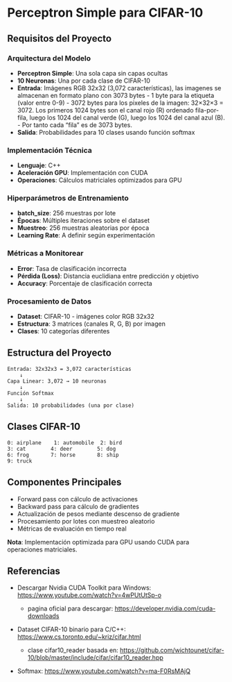 # Perceptron Simple para CIFAR-10

## Requisitos del Proyecto

### Arquitectura del Modelo
- **Perceptron Simple**: Una sola capa sin capas ocultas
- **10 Neuronas**: Una por cada clase de CIFAR-10
- **Entrada**: Imágenes RGB 32x32 (3,072 características), las imagenes se almacenan en formato plano con 3073 bytes
      - 1 byte para la etiqueta (valor entre 0-9)
      - 3072 bytes para los pixeles de la imagen: 32×32×3 = 3072. Los primeros 1024 bytes son el canal rojo (R) ordenado fila-por-fila, luego los 1024 del canal verde (G), luego los 1024 del canal azul (B). 
      - Por tanto cada “fila” es de 3073 bytes.
- **Salida**: Probabilidades para 10 clases usando función softmax

### Implementación Técnica
- **Lenguaje**: C++ 
- **Aceleración GPU**: Implementación con CUDA
- **Operaciones**: Cálculos matriciales optimizados para GPU

### Hiperparámetros de Entrenamiento
- **batch_size**: 256 muestras por lote
- **Épocas**: Múltiples iteraciones sobre el dataset
- **Muestreo**: 256 muestras aleatorias por época
- **Learning Rate**: A definir según experimentación

### Métricas a Monitorear
- **Error**: Tasa de clasificación incorrecta
- **Pérdida (Loss)**: Distancia euclidiana entre predicción y objetivo
- **Accuracy**: Porcentaje de clasificación correcta

### Procesamiento de Datos
- **Dataset**: CIFAR-10 - imágenes color RGB 32x32
- **Estructura**: 3 matrices (canales R, G, B) por imagen
- **Clases**: 10 categorías diferentes

## Estructura del Proyecto

```
Entrada: 32x32x3 = 3,072 características
    ↓
Capa Linear: 3,072 → 10 neuronas
    ↓
Función Softmax
    ↓
Salida: 10 probabilidades (una por clase)
```

## Clases CIFAR-10
```
0: airplane    1: automobile  2: bird
3: cat        4: deer        5: dog  
6: frog       7: horse       8: ship
9: truck
```

## Componentes Principales
- Forward pass con cálculo de activaciones
- Backward pass para cálculo de gradientes
- Actualización de pesos mediante descenso de gradiente
- Procesamiento por lotes con muestreo aleatorio
- Métricas de evaluación en tiempo real

**Nota**: Implementación optimizada para GPU usando CUDA para operaciones matriciales.

## Referencias
- Descargar Nvidia CUDA Toolkit para Windows: https://www.youtube.com/watch?v=4wPUtUtSp-o
   - pagina oficial para descargar: https://developer.nvidia.com/cuda-downloads

- Dataset CIFAR-10 binario para C/C++: https://www.cs.toronto.edu/~kriz/cifar.html
   - clase cifar10_reader basada en: https://github.com/wichtounet/cifar-10/blob/master/include/cifar/cifar10_reader.hpp

- Softmax: https://www.youtube.com/watch?v=ma-F0RsMAjQ


